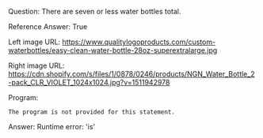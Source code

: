 Question: There are seven or less water bottles total.

Reference Answer: True

Left image URL: https://www.qualitylogoproducts.com/custom-waterbottles/easy-clean-water-bottle-28oz-superextralarge.jpg

Right image URL: https://cdn.shopify.com/s/files/1/0878/0246/products/NGN_Water_Bottle_2-pack_CLR_VIOLET_1024x1024.jpg?v=1511942978

Program:

```
The program is not provided for this statement.
```
Answer: Runtime error: 'is'

